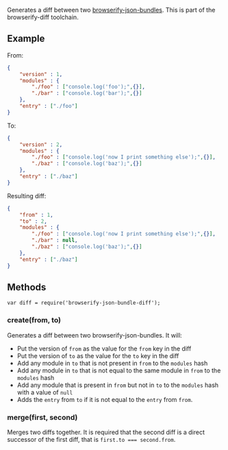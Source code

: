 Generates a diff between two [browserify-json-bundles](https://github.com/Magnetme/browserify-json-bundler). This is part of the browserify-diff toolchain.

## Example
From:
```json
{
	"version" : 1,
	"modules" : {
		"./foo" : ["console.log('foo');",{}],
		"./bar" : ["console.log('bar');",{}]
	},
	"entry" : ["./foo"]
}
```

To:
```json
{
	"version" : 2,
	"modules" : {
		"./foo" : ["console.log('now I print something else');",{}],
		"./baz" : ["console.log('baz');",{}]
	},
	"entry" : ["./baz"]
}
```

Resulting diff:
```json
{
	"from" : 1,
	"to" : 2,
	"modules" : {
		"./foo" : ["console.log('now I print something else');",{}],
		"./bar" : null,
		"./baz" : ["console.log('baz');",{}]
	},
	"entry" : ["./baz"]
}
```

## Methods
`var diff = require('browserify-json-bundle-diff');`

### create(from, to)
Generates a diff between two browserify-json-bundles. It will:
- Put the version of `from` as the value for the `from` key in the diff
- Put the version of `to` as the value for the `to` key in the diff
- Add any module in `to` that is not present in `from` to the `modules` hash
- Add any module in `to` that is not equal to the same module in `from` to the `modules` hash
- Add any module that is present in `from` but not in `to` to the `modules` hash with a value of `null`
- Adds the `entry` from `to` if it is not equal to the `entry` from `from`.

### merge(first, second)
Merges two diffs together. It is required that the second diff is a direct successor of the first diff, that is `first.to === second.from`.
